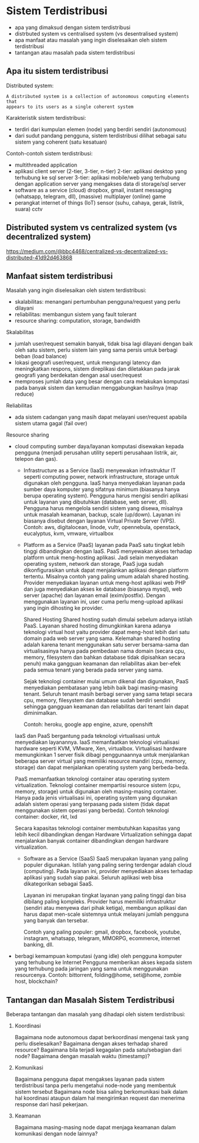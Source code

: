 # Sistem Terdistribusi
* apa yang dimaksud dengan sistem terdistribusi
* distrbuted system vs centralised system (vs desentralised system)
* apa manfaat atau masalah yang ingin diselesaikan oleh sistem terdistribusi
* tantangan atau masalah pada sistem terdistribusi


## Apa itu sistem terdistribusi

Distributed system:

    A distributed system is a collection of autonomous computing elements that
    appears to its users as a single coherent system

Karakteristik sistem terdistribusi:

* terdiri dari kumpulan elemen (node) yang berdiri sendiri (autonomous)
* dari sudut pandang pengguna, sistem terdistribusi dilihat sebagai satu
  sistem yang coherent (satu kesatuan)

Contoh-contoh sistem terdistribusi:

* multithreaded application
* aplikasi client server (2-tier, 3-tier, n-tier)
  2-tier: aplikasi desktop yang terhubung ke sql server
  3-tier: aplikasi mobile/web yang terhubung dengan application server
  yang mengakses data di storage/sql server
* software as a service (cloud)
  dropbox, gmail, instant messaging (whatsapp, telegram, dll),
  (massive) multiplayer (online) game
* perangkat internet of things (IoT)
  sensor (suhu, cahaya, gerak, listrik, suara)
  cctv


## Distributed system vs centralized system (vs decentralized system)

https://medium.com/@bbc4468/centralized-vs-decentralized-vs-distributed-41d92d463868


## Manfaat sistem terdistribusi

Masalah yang ingin diselesaikan oleh sistem terdistribusi:

* skalabilitas: menangani pertumbuhan pengguna/request yang perlu dilayani
* reliabilitas: membangun sistem yang fault tolerant
* resource sharing: computation, storage, bandwidth

Skalabilitas

- jumlah user/request semakin banyak, tidak bisa lagi dilayani dengan baik oleh
  satu sistem, perlu sistem lain yang sama persis untuk berbagi beban
  (load balance)
- lokasi geografi user/request, untuk mengurangi latency dan meningkatkan
  respons, sistem direplikasi dan diletakkan pada jarak geografi yang
  berdekatan dengan asal user/request
- memproses jumlah data yang besar dengan cara melakukan komputasi pada
  banyak sistem dan kemudian menggabungkan hasilnya (map reduce)

Reliabilitas

- ada sistem cadangan yang masih dapat melayani user/request apabila sistem
  utama gagal (fail over)

Resource sharing

- cloud computing
  sumber daya/layanan komputasi disewakan kepada pengguna (menjadi perusahan
  utility seperti perusahaan listrik, air, telepon dan gas).

  - Infrastructure as a Service (IaaS)
    menyewakan infrastruktur IT seperti computing power, network infrastructure,
    storage untuk digunakan oleh pengguna. IaaS hanya menyediakan layanan
    pada sumber daya komputer yang sifatnya minimum (biasanya hanya berupa
    operating system). Pengguna harus mengisi sendiri aplikasi untuk layanan
    yang dibutuhkan (database, web server, dll).
    Pengguna harus mengelola sendiri sistem yang disewa, misalnya untuk
    masalah keamanan, backup, scale (up/down).
    Layanan ini biasanya disebut dengan layanan Virtual Private Server (VPS).
    Contoh: aws, digitalocean, linode, vultr, opennebula, openstack, eucalyptus,
    kvm, vmware, virtualbox
  
  - Platform as a Service (PaaS)
    layanan pada PaaS satu tingkat lebih tinggi dibandingkan dengan IaaS. PaaS
    menyewakan akses terhadap platform untuk meng-hosting aplikasi. Jadi selain
    menyediakan operating system, network dan storage, PaaS juga sudah
    dikonfigurasikan untuk dapat menjalankan aplikasi dengan platform tertentu.
    Misalnya contoh yang paling umum adalah shared hosting. Provider menyediakan
    layanan untuk meng-host aplikasi web PHP dan juga menyediakan akses ke
    database (biasanya mysql), web server (apache) dan layanan email
    (exim/postfix).
    Dengan menggunakan layanan ini, user cuma perlu meng-upload aplikasi yang
    ingin dihosting ke provider.

    Shared Hosting
    Shared hosting sudah dimulai sebelum adanya istilah PaaS. Layanan shared
    hosting dimungkinkan karena adanya teknologi virtual host yaitu provider
    dapat meng-host lebih dari satu domain pada web server yang sama.
    Kelemahan shared hosting adalah karena tenant menggunakan satu server
    bersama-sama dan virtualisasinya hanya pada pembedaan nama domain (secara
    cpu, memory, filesystem dan bahkan database tidak dipisahkan secara penuh)
    maka gangguan keamanan dan reliabilitas akan ber-efek pada semua tenant
    yang berada pada server yang sama.

    Sejak teknologi container mulai umum dikenal dan digunakan, PaaS menyediakan
    pembatasan yang lebih baik bagi masing-masing tenant. Seluruh tenant masih
    berbagi server yang sama tetapi secara cpu, memory, filesystem dan database
    sudah berdiri sendiri sehingga gangguan keamanan dan reliabilitas dari
    tenant lain dapat diminimalkan.

    Contoh: heroku, google app engine, azure, openshift

  IaaS dan PaaS bergantung pada teknologi virtualisasi untuk menyediakan
  layanannya.
  IaaS memanfaatkan teknologi virtualisasi hardware seperti KVM, VMware, Xen,
  virtualbox.
  Virtualisasi hardware memungkinkan 1 server fisik dibagi penggunaannya untuk
  menjalankan beberapa server virtual yang memiliki resource mandiri (cpu,
  memory, storage) dan dapat menjalankan operating system yang berbeda-beda.

  PaaS memanfaatkan teknologi container atau operating system virtualization.
  Teknologi container mempartisi resource sistem (cpu, memory, storage) untuk
  digunakan oleh masing-masing container. Hanya pada jenis virtualisasi ini,
  operating system yang digunakan adalah sistem operasi yang terpasang pada
  sistem (tidak dapat menggunakan sistem operasi yang berbeda).
  Contoh teknologi container: docker, rkt, lxd

  Secara kapasitas teknologi container membutuhkan kapasitas yang lebih
  kecil dibandingkan dengan Hardware Virtualization sehingga dapat menjalankan
  banyak container dibandingkan dengan hardware virtualization.

  - Software as a Service (SaaS)
    SaaS merupakan layanan yang paling populer digunakan. Istilah yang paling
    sering terdengar adalah cloud (computing).
    Pada layanan ini, provider menyediakan akses terhadap aplikasi yang sudah
    siap pakai. Seluruh aplikasi web bisa dikategorikan sebagai SaaS.

    Layanan ini merupakan tingkat layanan yang paling tinggi dan bisa dibilang
    paling kompleks. Provider harus memiliki infrastruktur (sendiri atau menyewa
    dari pihak ketiga), membangun aplikasi dan harus dapat men-scale sistemnya
    untuk melayani jumlah pengguna yang banyak dan tersebar.

    Contoh yang paling populer: gmail, dropbox, facebook, youtube, instagram,
    whatsapp, telegram, MMORPG, ecommerce, internet banking, dll.

- berbagi kemampuan komputasi (yang idle) oleh pengguna komputer yang terhubung
  ke Internet
  Pengguna memberikan akses kepada sistem yang terhubung pada jaringan yang sama
  untuk menggunakan resourcenya.
  Contoh: bittorrent, folding@home, seti@home, zombie host, blockchain?


## Tantangan dan Masalah Sistem Terdistribusi

Beberapa tantangan dan masalah yang dihadapi oleh sistem terdistribusi:

1. Koordinasi

   Bagaimana node autonomous dapat berkoordinasi mengenai task yang perlu
   diselesaikan? Bagaimana dengan akses terhadap shared resource?
   Bagaimana bila terjadi kegagalan pada satu/sebagian dari node?
   Bagaimana dengan masalah waktu (timestamp)?

2. Komunikasi

   Bagaimana pengguna dapat mengakses layanan pada sistem terdistribusi
   tanpa perlu mengetahui node-node yang membentuk sistem tersebut
   Bagaimana node bisa saling berkomunikasi baik dalam hal koordinasi
   ataupun dalam hal mengirimkan request dan menerima response dari hasil
   pekerjaan.

3. Keamanan

   Bagaimana masing-masing node dapat menjaga keamanan dalam komunikasi
   dengan node lainnya?
